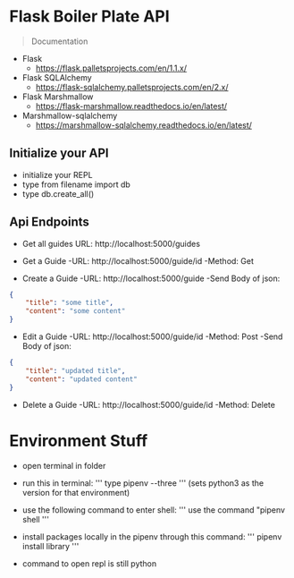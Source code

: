 # Flask Boiler Plate API

> Documentation
- Flask
  - https://flask.palletsprojects.com/en/1.1.x/
- Flask SQLAlchemy
  - https://flask-sqlalchemy.palletsprojects.com/en/2.x/
- Flask Marshmallow
  - https://flask-marshmallow.readthedocs.io/en/latest/
- Marshmallow-sqlalchemy
  - https://marshmallow-sqlalchemy.readthedocs.io/en/latest/

## Initialize your API
- initialize your REPL
- type from filename import db
- type db.create_all()
  
## Api Endpoints
- Get all guides
URL: http://localhost:5000/guides

- Get a Guide
-URL: http://localhost:5000/guide/id
-Method: Get

- Create a Guide
-URL: http://localhost:5000/guide
-Send Body of json:
```json
{
    "title": "some title",
    "content": "some content"
}
```

- Edit a Guide
-URL: http://localhost:5000/guide/id
-Method: Post
-Send Body of json:
```json
{
    "title": "updated title",
    "content": "updated content"
}
```

- Delete a Guide
-URL: http://localhost:5000/guide/id
-Method: Delete

# Environment Stuff

- open terminal in folder
- run this in terminal:
    '''
    type pipenv --three
    ''' 
    (sets python3 as the version for that environment)
- use the following command to enter shell:
'''
use the command "pipenv shell
'''

- install packages locally in the pipenv through this command:
 '''
 pipenv install library
 '''

- command to open repl is still python